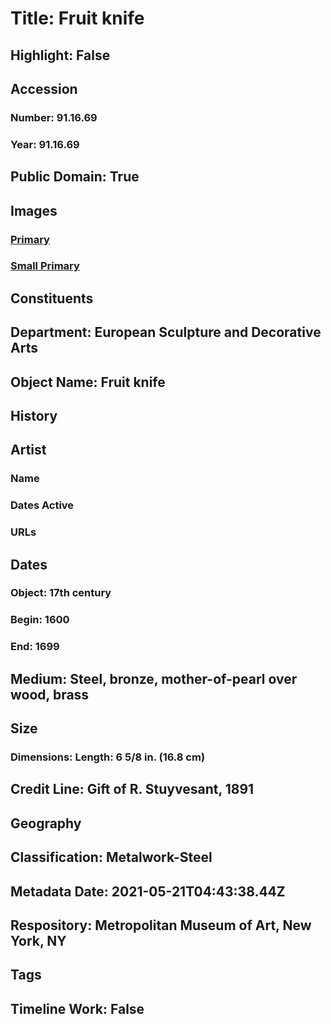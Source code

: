 # Title: Fruit knife
## Highlight: False
## Accession
### Number: 91.16.69
### Year: 91.16.69
## Public Domain: True
## Images
### [Primary](https://images.metmuseum.org/CRDImages/es/original/DP-21040-051.jpg)
### [Small Primary](https://images.metmuseum.org/CRDImages/es/web-large/DP-21040-051.jpg)
## Constituents
## Department: European Sculpture and Decorative Arts
## Object Name: Fruit knife
## History
## Artist
### Name
### Dates Active
### URLs
## Dates
### Object: 17th century
### Begin: 1600
### End: 1699
## Medium: Steel, bronze, mother-of-pearl over wood, brass
## Size
### Dimensions: Length: 6 5/8 in. (16.8 cm)
## Credit Line: Gift of R. Stuyvesant, 1891
## Geography
## Classification: Metalwork-Steel
## Metadata Date: 2021-05-21T04:43:38.44Z
## Respository: Metropolitan Museum of Art, New York, NY
## Tags
## Timeline Work: False